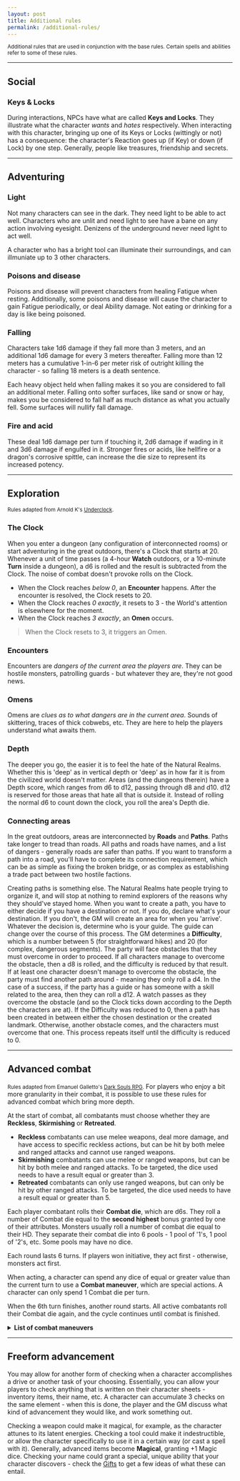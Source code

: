 ```yaml
---
layout: post
title: Additional rules
permalink: /additional-rules/
---
```

<small>Additional rules that are used in conjunction with the base rules. Certain spells and abilities refer to some of these rules.</small>

***
## Social

### Keys & Locks
During interactions, NPCs have what are called <b>Keys and Locks</b>. They illustrate what the character <i>wants</i> and <i>hates</i> respectively. When interacting with this character, bringing up one of its Keys or Locks (wittingly or not) has a consequence: the character's Reaction goes up (if Key) or down (if Lock) by one step. Generally, people like treasures, friendship and secrets.

***
## Adventuring 

### Light
Not many characters can see in the dark. They need light to be able to act well. Characters who are unlit and need light to see have a bane on any action involving eyesight. Denizens of the underground never need light to act well.

A character who has a bright tool can illuminate their surroundings, and can illmuniate up to 3 other characters.

### Poisons and disease
Poisons and disease will prevent characters from healing Fatigue when resting. Additionally, some poisons and disease will cause the character to gain Fatigue periodically, or deal Ability damage. Not eating or drinking for a day is like being poisoned.

### Falling
Characters take 1d6 damage if they fall more than 3 meters, and an additional 1d6 damage for every 3 meters thereafter. Falling more than 12 meters has a cumulative 1-in-6 per meter risk of outright killing the character - so falling 18 meters is a death sentence.

Each heavy object held when falling makes it so you are considered to fall an additional meter. Falling onto softer surfaces, like sand or snow or hay, makes you be considered to fall half as much distance as what you actually fell. Some surfaces will nullify fall damage.

### Fire and acid
These deal 1d6 damage per turn if touching it, 2d6 damage if wading in it and 3d6 damage if engulfed in it. Stronger fires or acids, like hellfire or a dragon's corrosive spittle, can increase the die size to represent its increased potency.

***
## Exploration
<small>Rules adapted from Arnold K's [Underclock](https://goblinpunch.blogspot.com/2023/04/the-underclock-fixing-random-encounter.html).</small>

### The Clock
When you enter a dungeon (any configuration of interconnected rooms) or start adventuring in the great outdoors, there's a Clock that starts at 20. Whenever a unit of time passes (a 4-hour <b>Watch</b> outdoors, or a 10-minute <b>Turn</b> inside a dungeon), a d6 is rolled and the result is subtracted from the Clock. The noise of combat doesn't provoke rolls on the Clock.
*  When the Clock reaches <i>below 0</i>, an <b>Encounter</b> happens. After the encounter is resolved, the Clock resets to 20.
*  When the Clock reaches <i>0 exactly</i>, it resets to 3 - the World's attention is elsewhere for the moment.
*  When the Clock reaches <i>3 exactly</i>, an <b>Omen</b> occurs.

> When the Clock resets to 3, it triggers an Omen.

### Encounters
Encounters are <i>dangers of the current area the players are</i>. They can be hostile monsters, patrolling guards - but whatever they are, they're not good news.

### Omens
Omens are <i>clues as to what dangers are in the current area</i>. Sounds of skittering, traces of thick cobwebs, etc. They are here to help the players understand what awaits them.

### Depth
The deeper you go, the easier it is to feel the hate of the Natural Realms. Whether this is 'deep' as in vertical depth or 'deep' as in how far it is from the civilized world doesn't matter. Areas (and the dungeons therein) have a Depth score, which ranges from d6 to d12, passing through d8 and d10. d12 is reserved for those areas that hate all that is outside it. Instead of rolling the normal d6 to count down the clock, you roll the area's Depth die.

### Connecting areas
In the great outdoors, areas are interconnected by <b>Roads</b> and <b>Paths</b>. Paths take longer to tread than roads. All paths and roads have names, and a list of dangers - generally roads are safer than paths. If you want to transform a path into a road, you'll have to complete its connection requirement, which can be as simple as fixing the broken bridge, or as complex as establishing a trade pact between two hostile factions.

Creating paths is something else. The Natural Realms hate people trying to organize it, and will stop at nothing to remind explorers of the reasons why they should've stayed home. When you want to create a path, you have to either decide if you have a destination or not. If you do, declare what's your destination. If you don't, the GM will create an area for when you 'arrive'. Whatever the decision is, determine who is your guide. The guide can change over the course of this process. The GM determines a <b>Difficulty</b>, which is a number between 5 (for straightforward hikes) and 20 (for complex, dangerous segments). The party will face obstacles that they must overcome in order to proceed. If all characters manage to overcome the obstacle, then a d8 is rolled, and the difficulty is reduced by that result. If at least one character doesn't manage to overcome the obstacle, the party must find another path around - meaning they only roll a d4. In the case of a success, if the party has a guide or has someone with a skill related to the area, then they can roll a d12. A watch passes as they overcome the obstacle (and so the Clock ticks down according to the Depth the characters are at). If the Difficulty was reduced to 0, then a path has been created in between either the chosen destination or the created landmark. Otherwise, another obstacle comes, and the characters must overcome that one. This process repeats itself until the difficulty is reduced to 0.

***

## Advanced combat
<small>Rules adapted from Emanuel Galletto's [Dark Souls RPG](https://drive.google.com/drive/folders/0B2bP0GsXwg9xZnNIUjBYemVzLU0?resourcekey=0-Ssu9cfnxeIXiK6948_FRIw).</small>
For players who enjoy a bit more granularity in their combat, it is possible to use these rules for advanced combat which bring more depth.

At the start of combat, all combatants must choose whether they are <b>Reckless</b>, <b>Skirmishing</b> or <b>Retreated</b>.
* <b>Reckless</b> combatants can use melee weapons, deal more damage, and have access to specific reckless actions, but can be hit by both melee and ranged attacks and cannot use ranged weapons.
* <b>Skirmishing</b> combatants can use melee or ranged weapons, but can be hit by both melee and ranged attacks. To be targeted, the dice used needs to have a result equal or greater than 3.
* <b>Retreated</b> combatants can only use ranged weapons, but can only be hit by other ranged attacks. To be targeted, the dice used needs to have a result equal or greater than 5.

Each player combatant rolls their <b>Combat die</b>, which are d6s. They roll a number of Combat die equal to the <b>second highest</b> bonus granted by one of their attributes. Monsters usually roll a number of combat die equal to their HD. They separate their combat die into 6 pools - 1 pool of '1's, 1 pool of '2's, etc. Some pools may have no dice.

Each round lasts 6 turns. If players won initiative, they act first - otherwise, monsters act first.

When acting, a character can spend any dice of equal or greater value than the current turn to use a <b>Combat maneuver</b>, which are special actions. A character can only spend 1 Combat die per turn.

When the 6th turn finishes, another round starts. All active combatants roll their Combat die again, and the cycle continues until combat is finished.

<details markdown="1">
<summary><b>List of combat maneuvers</b></summary>

* <b>Attack:</b> a character can attack by spending one Combat die. They can use certain weapons depending on whether they're Reckless, Skirmishing or Retreated. They can target certain combatants depending on whether they're using a melee or ranged weapon. If the combatant is Reckless, they roll the damage die twice and take the better result. A character can spend a die of the same result as the one spent to make it a powerful attack, allowing the character to enhance the damage (rolling a d12).
* <b>Move:</b> a character can spend a Combat die to change state to either Reckless, Skirmishing or Retreated. They can also change their held weapon while doing so. The spent die's result must be at least 3 to be Skirmishing, or 5 to be Retreated.
* <b>Block:</b> If the character has a shield and is the target of an attack, they can burn any Combat die, regardless of its value) and reduce the damage by the die's result.
* <b>Dodge:</b> If the character is targeted by an attack, they can burn a Combat die with a result equal to the current turn number to nullify the attack. If the character has a full Inventory, they cannot Dodge.
* <b>Cast a spell:</b> a character can cast a spell by spending a combat die equal to the current turn number.
* <b>Create advantage:</b> you can create an advantage by describing what you do and spend one Combat die. Doing so, choose an ally or an enemy. If an ally, they can change the result of one of their dice. If an enemy, they remove one of their combat die.
* <b>Use item:</b> a character can spend one Combat die to use an item that's immediately accessible or interact with the world around them.

</details>

***

## Freeform advancement

You may allow for another form of checking when a character accomplishes a drive or another task of your choosing. Essentially, you can allow your players to check anything that is written on their character sheets - inventory items, their name, etc. A character can accumulate 3 checks on the same element - when this is done, the player and the GM discuss what kind of advancement they would like, and work something out.

Checking a weapon could make it magical, for example, as the character attunes to its latent energies. Checking a tool could make it indestructible, or allow the character specifically to use it in a certain way (or cast a spell with it). Generally, advanced items become <b>Magical</b>, granting +1 Magic dice. Checking your name could grant a special, unique ability that your character discovers - check the [Gifts](https://bartapapa.github.io/legend/gifts) to get a few ideas of what these can entail.

